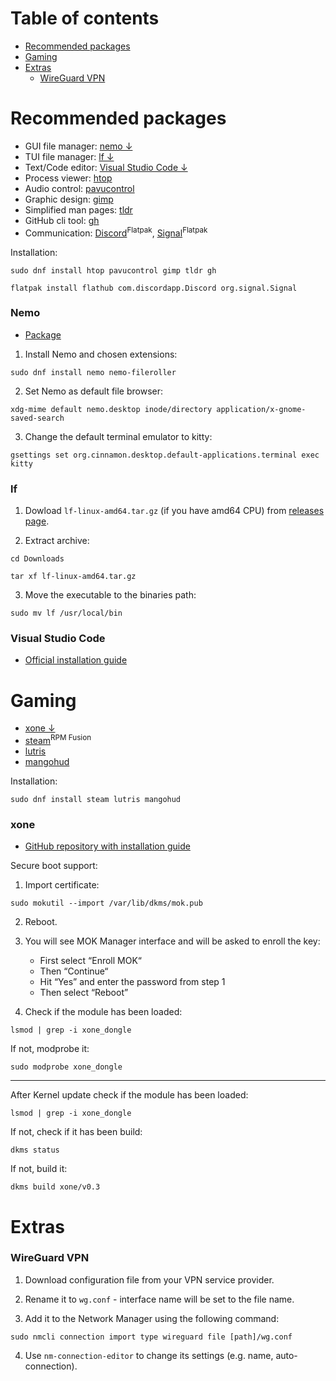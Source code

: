 # Table of contents
- [Recommended packages](#recommended-packages)
- [Gaming](#gaming)
- [Extras](#extras)
    - [WireGuard VPN](#wireguard-vpn)

# Recommended packages
- GUI file manager: [nemo &darr;](#nemo)
- TUI file manager: [lf &darr;](#lf)
- Text/Code editor: [Visual Studio Code &darr;](#visual-studio-code)
- Process viewer: [htop](https://packages.fedoraproject.org/pkgs/htop/htop/)
- Audio control: [pavucontrol](https://packages.fedoraproject.org/pkgs/pavucontrol/pavucontrol/)
- Graphic design: [gimp](https://packages.fedoraproject.org/pkgs/gimp/gimp/)
- Simplified man pages: [tldr](https://packages.fedoraproject.org/pkgs/tldr/tldr/)
- GitHub cli tool: [gh](https://packages.fedoraproject.org/pkgs/gh/gh/)
- Communication: [Discord](https://flathub.org/apps/details/com.discordapp.Discord)<sup>Flatpak</sup>, [Signal](https://flathub.org/apps/details/org.signal.Signal)<sup>Flatpak</sup>

Installation:
```
sudo dnf install htop pavucontrol gimp tldr gh

flatpak install flathub com.discordapp.Discord org.signal.Signal
```
### Nemo
- [Package](https://packages.fedoraproject.org/pkgs/nemo/nemo/)

1. Install Nemo and chosen extensions:
```
sudo dnf install nemo nemo-fileroller
```

2. Set Nemo as default file browser:
```
xdg-mime default nemo.desktop inode/directory application/x-gnome-saved-search
```

3. Change the default terminal emulator to kitty:
```
gsettings set org.cinnamon.desktop.default-applications.terminal exec kitty
```

### lf
1. Dowload  ```lf-linux-amd64.tar.gz``` (if you have amd64 CPU) from [releases page](https://github.com/gokcehan/lf/releases).

2. Extract archive:
```
cd Downloads

tar xf lf-linux-amd64.tar.gz
```

3. Move the executable to the binaries path:
```
sudo mv lf /usr/local/bin
```

### Visual Studio Code
- [Official installation guide](https://code.visualstudio.com/docs/setup/linux)

# Gaming
- [xone &darr;](#xone)
- [steam](https://store.steampowered.com/)<sup>RPM Fusion</sup>
- [lutris](https://packages.fedoraproject.org/pkgs/lutris/lutris/)
- [mangohud](https://packages.fedoraproject.org/pkgs/mangohud/mangohud/)

Installation:
```
sudo dnf install steam lutris mangohud
```

### xone
- [GitHub repository with installation guide](https://github.com/medusalix/xone)

Secure boot support:
1. Import certificate:
```
sudo mokutil --import /var/lib/dkms/mok.pub
```

2. Reboot.

3. You will see MOK Manager interface and will be asked to enroll the key:
    - First select “Enroll MOK“
    - Then “Continue“
    - Hit “Yes” and enter the password from step 1
    - Then select “Reboot”

4. Check if the module has been loaded:
```
lsmod | grep -i xone_dongle
```
If not, modprobe it:
```
sudo modprobe xone_dongle
```
---
After Kernel update check if the module has been loaded:
```
lsmod | grep -i xone_dongle
```
If not, check if it has been build:
```
dkms status
```
If not, build it:
```
dkms build xone/v0.3
```

# Extras

### WireGuard VPN
1. Download configuration file from your VPN service provider.

2. Rename it to ```wg.conf``` - interface name will be set to the file name.

3. Add it to the Network Manager using the following command:
```
sudo nmcli connection import type wireguard file [path]/wg.conf
```

4. Use ```nm-connection-editor``` to change its settings (e.g. name, auto-connection).
